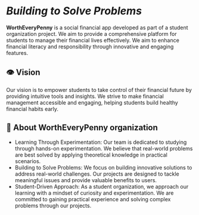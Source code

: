 # *Building to Solve Problems*

**WorthEveryPenny** is a social financial app developed as part of a student organization project. We aim to provide a comprehensive platform for students to manage their financial lives effectively. We aim to enhance financial literacy and responsibility through innovative and engaging features.

## 👁️ Vision
Our vision is to empower students to take control of their financial future by providing intuitive tools and insights. We strive to make financial management accessible and engaging, helping students build healthy financial habits early.

## 👥 About WorthEveryPenny organization
* Learning Through Experimentation: Our team is dedicated to studying through hands-on experimentation. We believe that real-world problems are best solved by applying theoretical knowledge in practical scenarios.
* Building to Solve Problems: We focus on building innovative solutions to address real-world challenges. Our projects are designed to tackle meaningful issues and provide valuable benefits to users.
* Student-Driven Approach: As a student organization, we approach our learning with a mindset of curiosity and experimentation. We are committed to gaining practical experience and solving complex problems through our projects.
